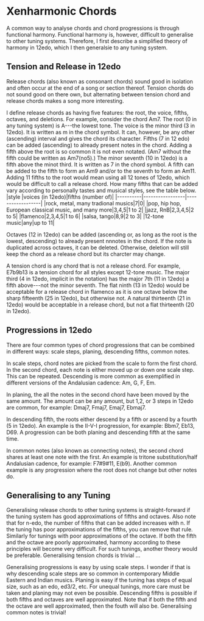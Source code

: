 # Xenharmonic Chords
A common way to analyse chords and chord progressions is through functional harmony.
Functional harmony is, however, difficult to generalise to other tuning systems.
Therefore, I first describe a simplified theory of harmony in 12edo, which I then generalsie to any tuning system.

## Tension and Release in 12edo
Release chords (also known as consonant chords) sound good in isolation and often occur at the end of a song or section thereof.
Tension chords do not sound good on there own, but alternating between tension chord and release chords makes a song more interesting.

I define release chords as having five features: the root, the voice, fifths, octaves, and deletions.
For example, consider the chord Am7.
The root (0 in any tuning system) is A---the lowest tone.
The voice is the minor third (3 in 12edo).
It is written as m in the chord symbol.
It can, however, be any other (ascending) interval and gives the chord its character.
Fifths (7 in 12 edo) can be added (ascending) to already present notes in the chord.
Adding a fifth above the root is so common it is not even notated.
(Am7 without the fifth could be written as Am7(no5).)
The minor seventh (10 in 12edo) is a fifth above the minot third. 
It is written as 7 in the chord symbol.
A fifth can be added to the fifth to form an Am9 and/or to the seventh to form an Am11.
Adding 11 fifths to the root would mean using all 12 tones of 12edo, which would be difficult to call a release chord.
How many fifths that can be added vary according to personally tastes and musical styles, see the table below.
|style     |voices (in 12edo)|fifths (number of)|
|----------|-----------------|------------------|
|rock, metal, many tradional musics|7|0|
|pop, hip hop, European classical music, and many more|3,4,5|1 to 2|
|jazz, RnB|2,3,4,5|2 to 5|
|flamenco|2,3,4,5|1 to 6|
|salsa, tango|8,9|2 to 3|
|12-tone music|any|up to 11|

Octaves (12 in 12edo) can be added (ascending or, as long as the root is the lowest, descending) to already present nnnotes in the chord.
If the note is duplicated across octaves, it can be deleted.
Otherwise, deletion will still keep the chord as a release chord but its charcter may change.

A tension chord is any chord that is not a release chord.
For example, E7b9b13 is a tension chord for all styles except 12-tone music.
The major third (4 in 12edo, implicit in the notation) has the major 7th (11 in 12edo) a fifth above---not the minor seventh.
The flat ninth (13 in 12edo) would be acceptable for a release chord in flamenco as it is one octave below the sharp fifteenth (25 in 12edo), but otherwise not.
A natural thirteenth (21 in 12edo) would be acceptable in a release chord, but not a flat thirteenth (20 in 12edo).

## Progressions in 12edo
There are four common types of chord progressions that can be combined in different ways: scale steps, planing, descending fifths, common notes.

In scale steps, chord notes are picked from the scale to form the first chord.
In the second chord, each note is either moved up or down one scale step.
This can be repeated.
Descending is more common as exemplified in different versions of the Andalusian cadence: Am, G, F, Em.

In planing, the all the notes in the second chord have been moved by the same amount.
The amount can be any amount, but 1,2, or 3 steps in 12edo are common, for example: Dmaj7, Fmaj7, Emaj7, Ebmaj7.

In descending fifth, the roots either descend by a fifth or ascend by a fourth (5 in 12edo).
An example is the II-V-I progression, for example: Bbm7, Eb13, D69.
A progression can be both planing and descending fifth at the same time.

In common notes (also known as connecting notes), the second chord shares at least one note with the first.
An example is tritone substitution/half Andalusian cadence, for example: F7#9#11, E(b9).
Another common example is any progression where the root does not change but other notes do.

## Generalising to any Tuning
Generalising release chords to other tuning systems is straight-forward if the tuning system has good approximations of fifths and octaves.
Also note that for n-edo, the number of fifths that can be added increases with n.
If the tuning has poor approximations of the fifths, you can remove that rule.
Similarly for tunings with poor approximations of the octave.
If both the fifth and the octave are poorly approximated, harmony according to these principles will become very difficult.
For such tunings, another theory would be preferable.
Generalising tension chords is trivial ...

Generalising progressions is easy by using scale steps.
I wonder if that is why descending scale steps are so common in contemporary Middle Eastern and Indian musics.
Planing is easy if the tuning has steps of equal size, such as an edo, ed3/2, etc.
For unequal tunings, more care must be taken and planing may not even be possible.
Descending fifths is possible if both fifths and octaves are well approximated.
Note that if both the fifth and the octave are well approximated, then the fouth will also be.
Generalising common notes is trivial!
